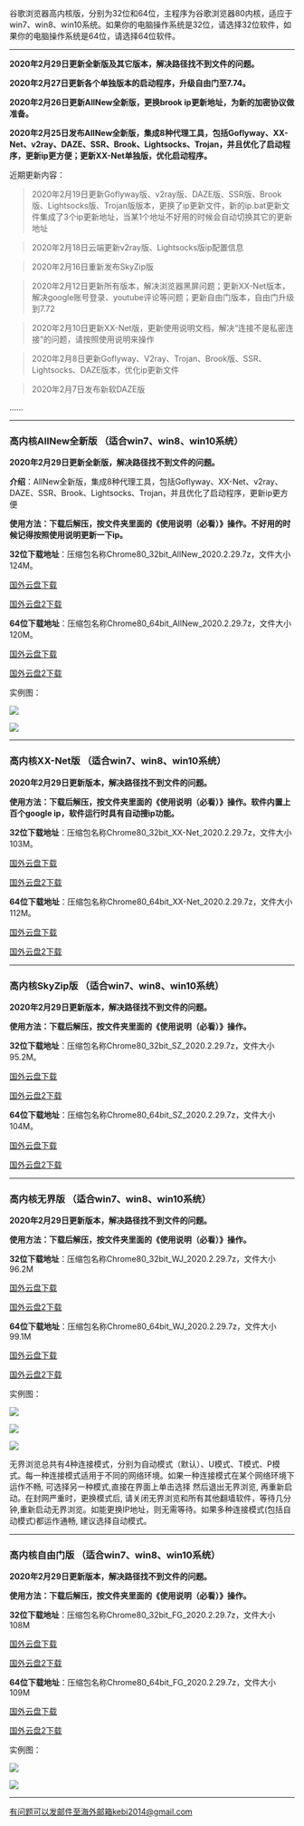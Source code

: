 谷歌浏览器高内核版，分别为32位和64位，主程序为谷歌浏览器80内核，适应于win7、win8、win10系统。如果你的电脑操作系统是32位，请选择32位软件，如果你的电脑操作系统是64位，请选择64位软件。

***

**2020年2月29日更新全新版及其它版本，解决路径找不到文件的问题。**

**2020年2月27日更新各个单独版本的启动程序，升级自由门至7.74。**

**2020年2月26日更新AllNew全新版，更换brook ip更新地址，为新的加密协议做准备。**

**2020年2月25日发布AllNew全新版，集成8种代理工具，包括Goflyway、XX-Net、v2ray、DAZE、SSR、Brook、Lightsocks、Trojan，并且优化了启动程序，更新ip更方便；更新XX-Net单独版，优化启动程序。**


近期更新内容：

> 2020年2月19日更新Goflyway版、v2ray版、DAZE版、SSR版、Brook版、Lightsocks版、Trojan版版本，更换了ip更新文件，新的ip.bat更新文件集成了3个ip更新地址，当某1个地址不好用的时候会自动切换其它的更新地址

> 2020年2月18日云端更新v2ray版、Lightsocks版ip配置信息

> 2020年2月16日重新发布SkyZip版

> 2020年2月12日更新所有版本，解决浏览器黑屏问题；更新XX-Net版本，解决google账号登录、youtube评论等问题；更新自由门版本，自由门升级到7.72

> 2020年2月10日更新XX-Net版，更新使用说明文档，解决“连接不是私密连接”的问题，请按照使用说明来操作

> 2020年2月8日更新Goflyway、V2ray、Trojan、Brook版、SSR、Lightsocks、DAZE版本，优化ip更新文件

> 2020年2月7日发布新软DAZE版

......

***

### 高内核AllNew全新版  （适合win7、win8、win10系统）

**2020年2月29日更新全新版，解决路径找不到文件的问题。**

**介绍**：AllNew全新版，集成8种代理工具，包括Goflyway、XX-Net、v2ray、DAZE、SSR、Brook、Lightsocks、Trojan，并且优化了启动程序，更新ip更方便

**使用方法：下载后解压，按文件夹里面的《使用说明（必看）》操作。不好用的时候记得按照使用说明更新一下ip。**

**32位下载地址**：压缩包名称Chrome80_32bit_AllNew_2020.2.29.7z，文件大小124M。

[国外云盘下载](http://www.freedown9.com/html/2020229/Chrome80_32bit_AllNew_2020.2.29.7z) 

[国外云盘2下载](http://108.61.224.82/2020229/Chrome80_32bit_AllNew_2020.2.29.7z) 

**64位下载地址**：压缩包名称Chrome80_64bit_AllNew_2020.2.29.7z，文件大小120M。

[国外云盘下载](http://www.freedown9.com/html/2020229/Chrome80_64bit_AllNew_2020.2.29.7z) 

[国外云盘2下载](http://108.61.224.82/2020229/Chrome80_64bit_AllNew_2020.2.29.7z) 

实例图：

![](https://raw.githubusercontent.com/Alvin9999/pac2/master/all1.jpg)

![](https://raw.githubusercontent.com/Alvin9999/pac2/master/all2.jpg)

***

### 高内核XX-Net版  （适合win7、win8、win10系统）

**2020年2月29日更新版本，解决路径找不到文件的问题。**

**使用方法：下载后解压，按文件夹里面的《使用说明（必看）》操作。软件内置上百个google ip，软件运行时具有自动搜ip功能。**

**32位下载地址**：压缩包名称Chrome80_32bit_XX-Net_2020.2.29.7z，文件大小103M。

[国外云盘下载](http://www.freedown9.com/html/20202292/Chrome80_32bit_XX-Net_2020.2.29.7z) 

[国外云盘2下载](http://108.61.224.82/2020229/Chrome80_32bit_XX-Net_2020.2.29.7z) 

**64位下载地址**：压缩包名称Chrome80_64bit_XX-Net_2020.2.29.7z，文件大小112M。

[国外云盘下载](http://www.freedown9.com/html/20202292/Chrome80_64bit_XX-Net_2020.2.29.7z) 

[国外云盘2下载](http://108.61.224.82/2020229/Chrome80_64bit_XX-Net_2020.2.29.7z) 

***

### 高内核SkyZip版  （适合win7、win8、win10系统）

**2020年2月29日更新版本，解决路径找不到文件的问题。**

**使用方法：下载后解压，按文件夹里面的《使用说明（必看）》操作。**

**32位下载地址**：压缩包名称Chrome80_32bit_SZ_2020.2.29.7z，文件大小95.2M。

[国外云盘下载](http://www.freedown9.com/html/20202292/Chrome80_32bit_SZ_2020.2.29.7z) 

[国外云盘2下载](http://108.61.224.82/2020229/Chrome80_32bit_SZ_2020.2.29.7z) 

**64位下载地址**：压缩包名称Chrome80_64bit_SZ_2020.2.29.7z，文件大小104M。

[国外云盘下载](http://www.freedown9.com/html/20202292/Chrome80_64bit_SZ_2020.2.29.7z) 

[国外云盘2下载](http://108.61.224.82/2020229/Chrome80_64bit_SZ_2020.2.29.7z) 

***

### 高内核无界版  （适合win7、win8、win10系统）

**2020年2月29日更新版本，解决路径找不到文件的问题。**

**使用方法：下载后解压，按文件夹里面的《使用说明（必看）》操作。**

**32位下载地址**：压缩包名称Chrome80_32bit_WJ_2020.2.29.7z，文件大小96.2M

[国外云盘下载](http://www.freedown9.com/html/20202292/Chrome80_32bit_WJ_2020.2.29.7z) 

[国外云盘2下载](http://108.61.224.82/2020229/Chrome80_32bit_WJ_2020.2.29.7z) 

**64位下载地址**：压缩包名称Chrome80_64bit_WJ_2020.2.29.7z，文件大小99.1M

[国外云盘下载](http://www.freedown9.com/html/20202292/Chrome80_64bit_WJ_2020.2.29.7z) 
 
[国外云盘2下载](http://108.61.224.82/2020229/Chrome80_64bit_WJ_2020.2.29.7z) 

实例图：

![](https://raw.githubusercontent.com/Alvin9999/pac2/master/softimag/75wj.PNG)

![](https://raw.githubusercontent.com/Alvin9999/PAC/master/download/61wujie1.PNG)

![](https://raw.githubusercontent.com/Alvin9999/PAC/master/download/wujie2.png)

无界浏览总共有4种连接模式，分别为自动模式（默认）、U模式、T模式、P模式。每一种连接模式适用于不同的网络环境。如果一种连接模式在某个网络环境下运作不畅, 可选择另一种模式,直接在界面上单击选择 然后退出无界浏览, 再重新启动。在封网严重时，更换模式后, 请关闭无界浏览和所有其他翻墙软件，等待几分钟,重新启动无界浏览。如能更换IP地址，则无需等待。如果多种连接模式(包括自动模式)都运作通畅, 建议选择自动模式。


***

### 高内核自由门版  （适合win7、win8、win10系统）

**2020年2月29日更新版本，解决路径找不到文件的问题。**

**使用方法：下载后解压，按文件夹里面的《使用说明（必看）》操作。**

**32位下载地址**：压缩包名称Chrome80_32bit_FG_2020.2.29.7z，文件大小108M

[国外云盘下载](http://www.freedown9.com/html/20202292/Chrome80_32bit_FG_2020.2.29.7z) 

[国外云盘2下载](http://108.61.224.82/2020229/Chrome80_32bit_FG_2020.2.29.7z) 

**64位下载地址**：压缩包名称Chrome80_64bit_FG_2020.2.29.7z，文件大小109M

[国外云盘下载](http://www.freedown9.com/html/20202292/Chrome80_64bit_FG_2020.2.29.7z)

[国外云盘2下载](http://108.61.224.82/2020229/Chrome80_64bit_FG_2020.2.29.7z) 

实例图：

![](https://raw.githubusercontent.com/Alvin9999/pac2/master/softimag/75fg.PNG)

![](https://raw.githubusercontent.com/Alvin9999/PAC/master/download/61freegate1.PNG)

***

有问题可以发邮件至海外邮箱kebi2014@gmail.com